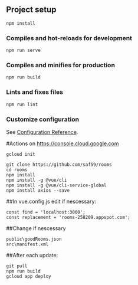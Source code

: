 ## Project setup
```
npm install
```

### Compiles and hot-reloads for development
```
npm run serve
```

### Compiles and minifies for production
```
npm run build
```

### Lints and fixes files
```
npm run lint
```

### Customize configuration
See [Configuration Reference](https://cli.vuejs.org/config/).

#Actions on https://console.cloud.google.com 
```
gcloud init

git clone https://github.com/saf59/rooms 
cd rooms
npm install
npm install -g @vue/cli
npm install -g @vue/cli-service-global
npm install axios --save
```
##In vue.config.js edit if nescessary:
```
const find = 'localhost:3000';
const replacement = 'rooms-258209.appspot.com';
```
##Change if nescessary
```
public\goodRooms.json 
src\manifest.xml
```
##After each update:
```
git pull
npm run build
gcloud app deploy
```
